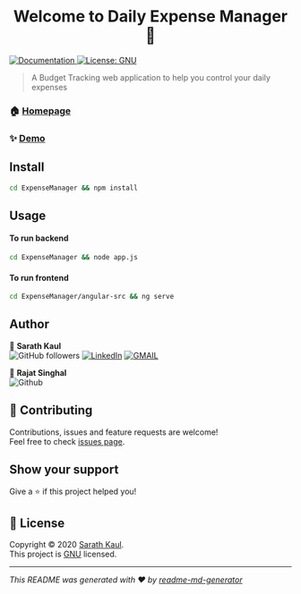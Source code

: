 <h1 align="center">Welcome to Daily Expense Manager 👋</h1>
<p>
  <a href=" https://skaul05.github.io/Daily-Expense-Manager" target="_blank">
    <img alt="Documentation" src="https://img.shields.io/badge/documentation-yes-brightgreen.svg" />
  </a>
  <a href="https://github.com/SKAUL05/Daily-Expense-Manager/blob/master/LICENSE" target="_blank">
    <img alt="License: GNU" src="https://img.shields.io/badge/License-GNU-yellow.svg" />
  </a>
</p>

> A Budget Tracking web application to help you control your daily expenses

### 🏠 [Homepage](https://skaul05.github.io/Daily-Expense-Manager)

### ✨ [Demo](https://daily-expense-manager.herokuapp.com/)

## Install

```sh
cd ExpenseManager && npm install
```

## Usage

#### To run backend
```sh
cd ExpenseManager && node app.js
```
#### To run frontend

```sh
cd ExpenseManager/angular-src && ng serve
```


## Author
👤 **Sarath Kaul** <br>
![GitHub followers](https://img.shields.io/github/followers/SKAUL05?style=social) [![LinkedIn](https://img.shields.io/static/v1.svg?label=connect&message=@skaul05&color=success&logo=linkedin&style=flat&logoColor=white&colorA=blue)](https://www.linkedin.com/in/skaul05/) [![GMAIL](https://img.shields.io/static/v1.svg?label=send&message=kaul.sarath@gmail.com&color=red&logo=gmail&style=social)](mailto:kaul.sarath@gmail.com?subject=Hello)

👤 **Rajat Singhal** <br>
![Github](https://img.shields.io/github/followers/rajat188?style=social)

## 🤝 Contributing

Contributions, issues and feature requests are welcome!<br />Feel free to check [issues page](https://github.com/SKAUL05/Daily-Expense-Manager/issues). 

## Show your support

Give a ⭐️ if this project helped you!

## 📝 License

Copyright © 2020 [Sarath Kaul](https://github.com/skaul05).<br />
This project is [GNU](https://github.com/SKAUL05/Daily-Expense-Manager/blob/master/LICENSE) licensed.

***
_This README was generated with ❤️ by [readme-md-generator](https://github.com/kefranabg/readme-md-generator)_